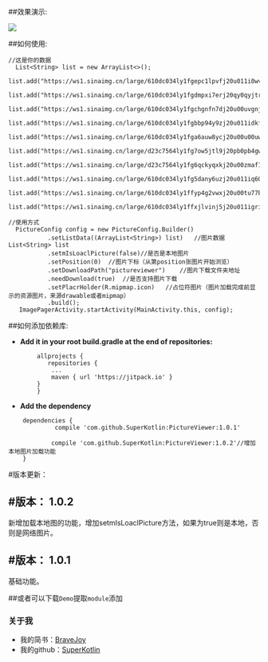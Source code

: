 ##效果演示:

![](/art/PictureViewer.gif)

##如何使用:

	//这是你的数据
      List<String> list = new ArrayList<>();
      list.add("https://ws1.sinaimg.cn/large/610dc034ly1fgepc1lpvfj20u011i0wv.jpg");
      list.add("https://ws1.sinaimg.cn/large/610dc034ly1fgdmpxi7erj20qy0qyjtr.jpg");
      list.add("https://ws1.sinaimg.cn/large/610dc034ly1fgchgnfn7dj20u00uvgnj.jpg");
      list.add("https://ws1.sinaimg.cn/large/610dc034ly1fgbbp94y9zj20u011idkf.jpg");
      list.add("https://ws1.sinaimg.cn/large/610dc034ly1fga6auw8ycj20u00u00uw.jpg");
      list.add("https://ws1.sinaimg.cn/large/d23c7564ly1fg7ow5jtl9j20pb0pb4gw.jpg");
      list.add("https://ws1.sinaimg.cn/large/d23c7564ly1fg6qckyqxkj20u00zmaf1.jpg");
      list.add("https://ws1.sinaimg.cn/large/610dc034ly1fg5dany6uzj20u011iq60.jpg");
      list.add("https://ws1.sinaimg.cn/large/610dc034ly1ffyp4g2vwxj20u00tu77b.jpg");
      list.add("https://ws1.sinaimg.cn/large/610dc034ly1ffxjlvinj5j20u011igri.jpg");

	//使用方式
      PictureConfig config = new PictureConfig.Builder()
               .setListData((ArrayList<String>) list)	//图片数据List<String> list
               .setmIsLoaclPicture(false)//是否是本地图片
               .setPosition(0)	//图片下标（从第position张图片开始浏览）
               .setDownloadPath("pictureviewer")	//图片下载文件夹地址
               .needDownload(true)	//是否支持图片下载
               .setPlacrHolder(R.mipmap.icon)	//占位符图片（图片加载完成前显示的资源图片，来源drawable或者mipmap）
               .build();
       ImagePagerActivity.startActivity(MainActivity.this, config);


##如何添加依赖库:

 - **Add it in your root build.gradle at the end of repositories:**

```
	    allprojects {
		   repositories {
			...
			maven { url 'https://jitpack.io' }
		}
	    }
```


 -  **Add the dependency**
```
	dependencies {
	         compile 'com.github.SuperKotlin:PictureViewer:1.0.1'

 			compile 'com.github.SuperKotlin:PictureViewer:1.0.2'//增加本地图片加载功能
	}
```


#版本更新：
## #版本： 1.0.2
新增加载本地图的功能，增加setmIsLoaclPicture方法，如果为true则是本地，否则是网络图片。
## #版本： 1.0.1
基础功能。

##或者可以下载`Demo`提取`module`添加

### 关于我
 - 我的简书：[BraveJoy](http://www.jianshu.com/users/c96d2a9d160f/timeline)
 - 我的github：[SuperKotlin](https://github.com/SuperKotlin)